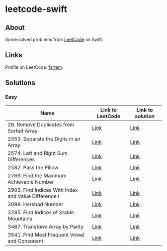 # leetcode-swift

## About

Some solved problems from [LeetCode](https://leetcode.com) on Swift.

## Links

Profile on LeetCode: [fartem](https://leetcode.com/fartem/).

## Solutions

### Easy

| Name                                                 | Link to LeetCode                                                                      | Link to solution                                                                        |
| ---------------------------------------------------- | ------------------------------------------------------------------------------------- | --------------------------------------------------------------------------------------- |
| 26. Remove Duplicates from Sorted Array              | [Link](https://leetcode.com/problems/remove-duplicates-from-sorted-array/)            | [Link](./Sources/leetcode-swift/Easy/26RemoveDuplicatesFromSortedArray.swift)           |
| 2553. Separate the Digits in an Array                | [Link](https://leetcode.com/problems/separate-the-digits-in-an-array/)                | [Link](./Sources/leetcode-swift/Easy/2553SeparateTheDigitsInAnArray.swift)              |
| 2574. Left and Right Sum Differences                 | [Link](https://leetcode.com/problems/left-and-right-sum-differences/)                 | [Link](./Sources/leetcode-swift/Easy/2574LeftAndRightSumDifferences.swift)              |
| 2582. Pass the Pillow                                | [Link](https://leetcode.com/problems/pass-the-pillow/)                                | [Link](./Sources/leetcode-swift/Easy/2582PassThePillow.swift)                           |
| 2769. Find the Maximum Achievable Number             | [Link](https://leetcode.com/problems/find-the-maximum-achievable-number/)             | [Link](./Sources/leetcode-swift/Easy/2769FindTheMaximumAchievableNumber.swift)          |
| 2903. Find Indices With Index and Value Difference I | [Link](https://leetcode.com/problems/find-indices-with-index-and-value-difference-i/) | [Link](./Sources/leetcode-swift/Easy/2903FindIndicesWithIndexAndValueDifferenceI.swift) |
| 3099. Harshad Number                                 | [Link](https://leetcode.com/problems/harshad-number/)                                 | [Link](./Sources/leetcode-swift/Easy/3099HarshadNumber.swift)                           |
| 3285. Find Indices of Stable Mountains               | [Link](https://leetcode.com/problems/find-indices-of-stable-mountains/)               | [Link](./Sources/leetcode-swift/Easy/3285FindIndicesOfStableMountains.swift)            |
| 3467. Transform Array by Parity                      | [Link](https://leetcode.com/problems/transform-array-by-parity/)                      | [Link](./Sources/leetcode-swift/Easy/3467TransformArrayByParity.swift)                  |
| 3541. Find Most Frequent Vowel and Consonant         | [Link](https://leetcode.com/problems/find-most-frequent-vowel-and-consonant/)         | [Link](./Sources/leetcode-swift/Easy/3541FindMostFrequentVowelAndConsonant.swift)       |
